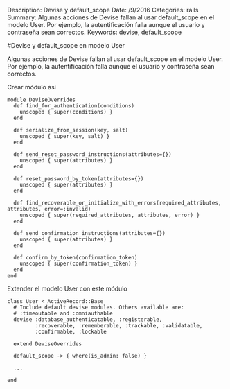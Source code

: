 Description: Devise y default_scope
Date: /9/2016
Categories: rails
Summary: Algunas acciones de Devise fallan al usar default_scope en el modelo User. Por ejemplo, la autentificación falla aunque el usuario y contraseña sean correctos.
Keywords: devise, default_scope

#Devise y default_scope en modelo User

Algunas acciones de Devise fallan al usar default_scope en el modelo User. Por ejemplo, la autentificación falla aunque el usuario y contraseña sean correctos.

Crear módulo así

    module DeviseOverrides  
      def find_for_authentication(conditions) 
        unscoped { super(conditions) }
      end

      def serialize_from_session(key, salt)
        unscoped { super(key, salt) }
      end

      def send_reset_password_instructions(attributes={})
        unscoped { super(attributes) }
      end

      def reset_password_by_token(attributes={})
        unscoped { super(attributes) }
      end

      def find_recoverable_or_initialize_with_errors(required_attributes, attributes, error=:invalid)
        unscoped { super(required_attributes, attributes, error) }
      end

      def send_confirmation_instructions(attributes={})
        unscoped { super(attributes) }
      end

      def confirm_by_token(confirmation_token)
        unscoped { super(confirmation_token) }
      end
    end

Extender el modelo User con este módulo

    class User < ActiveRecord::Base  
      # Include default devise modules. Others available are:
      # :timeoutable and :omniauthable
      devise :database_authenticatable, :registerable,
             :recoverable, :rememberable, :trackable, :validatable,
             :confirmable, :lockable

      extend DeviseOverrides       

      default_scope -> { where(is_admin: false) }

      ...

    end

